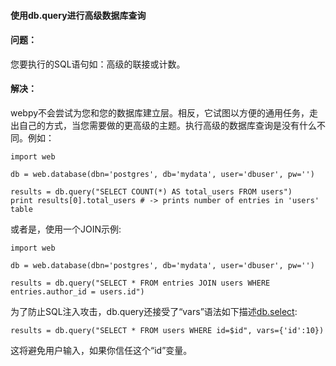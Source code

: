  

#### 使用db.query进行高级数据库查询




#### 问题：



您要执行的SQL语句如：高级的联接或计数。




#### 解决：



webpy不会尝试为您和您的数据库建立层。相反，它试图以方便的通用任务，走出自己的方式，当您需要做的更高级的主题。执行高级的数据库查询是没有什么不同。例如：




```
import web

db = web.database(dbn='postgres', db='mydata', user='dbuser', pw='')

results = db.query("SELECT COUNT(*) AS total_users FROM users")
print results[0].total_users # -> prints number of entries in 'users' table

```


或者是，使用一个JOIN示例:




```
import web

db = web.database(dbn='postgres', db='mydata', user='dbuser', pw='')

results = db.query("SELECT * FROM entries JOIN users WHERE entries.author_id = users.id")

```


为了防止SQL注入攻击，db.query还接受了“vars”语法如下描述[db.select](http://webpy.org/cookbook/select.zh-cn):




```
results = db.query("SELECT * FROM users WHERE id=$id", vars={'id':10})

```


这将避免用户输入，如果你信任这个“id”变量。





 
 


